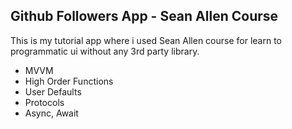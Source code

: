 ##  Github Followers App - Sean Allen Course
This is my tutorial app where i used Sean Allen course for learn to programmatic ui without any 3rd party library.

- MVVM
- High Order Functions
- User Defaults
- Protocols
- Async, Await
